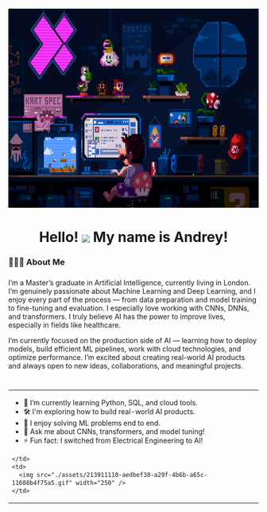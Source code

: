 <br clear="both">

<div align="center">
  <img height="400" width="950" src="./assets/225813708-98b745f2-7d22-48cf-9150-083f1b00d6c9.gif" />
</div>

###

<h1 align="center">
  Hello!
  <img src="https://user-images.githubusercontent.com/18350557/176309783-0785949b-9127-417c-8b55-ab5a4333674e.gif" width="40" style="vertical-align: middle;" />
  My name is Andrey!
</h1>

###

<h3 align="left">🧑🏻‍💻 About Me </h3>

###

<p align="left">I’m a Master’s graduate in Artificial Intelligence, currently living in London. I’m genuinely passionate about Machine Learning and Deep Learning, and I enjoy every part of the process — from data preparation and model training to fine-tuning and evaluation. I especially love working with CNNs, DNNs, and transformers. I truly believe AI has the power to improve lives, especially in fields like healthcare.

I’m currently focused on the production side of AI — learning how to deploy models, build efficient ML pipelines, work with cloud technologies, and optimize performance. I’m excited about creating real-world AI products and always open to new ideas, collaborations, and meaningful projects.<br><br>

###

<table>
  <tr>
    <td valign="top" style="padding-right: 20px;">

<ul align="left">
  <li>🌱 I’m currently learning Python, SQL, and cloud tools.</li>
  <li>🛠 I'm exploring how to build real-world AI products.</li>
  <li>🎯 I enjoy solving ML problems end to end.</li>
  <li>💬 Ask me about CNNs, transformers, and model tuning!</li>
  <li>⚡ Fun fact: I switched from Electrical Engineering to AI!</li>
</ul>

    </td>
    <td>
      <img src="./assets/213911110-aedbef38-a29f-4b6b-a65c-11608b4f75a5.gif" width="250" />
    </td>
  </tr>
</table>


